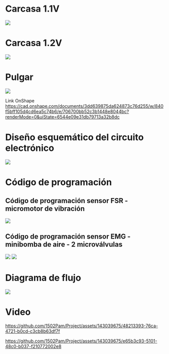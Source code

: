 <h1> Carcasa 1.1V </h1>
<image src ="https://github.com/1502Pam/Project/blob/main/Im%C3%A1genes/carcasa%201.1V.jpeg"> 
  
<h1> Carcasa 1.2V </h1>
<image src ="https://github.com/1502Pam/Project/blob/main/Im%C3%A1genes/carcasa%201.2V.jpeg"> 
  
<h1> Pulgar </h1>
<image src ="https://github.com/1502Pam/Project/blob/main/Im%C3%A1genes/pulgar.jpeg"> 

Link OnShape
https://cad.onshape.com/documents/3dd639875da624873c76d255/w/840f5bff105d4cd6ea5c74b6/e/706700bb52c3b1448e8044bc?renderMode=0&uiState=6544e09e31db79713a32b8dc


<h1> Diseño esquemático del circuito electrónico </h1> 

<image src ="https://github.com/1502Pam/Project/blob/main/Im%C3%A1genes/Esquema_electronico_actualizado.png"> 

<h1> Código de programación </h1> 

## Código de programación sensor FSR - micromotor de vibración

<image src ="https://github.com/1502Pam/Project/blob/main/Im%C3%A1genes/c%C3%B3digo_sensorFSR.jpeg"> 

## Código de programación sensor EMG - minibomba de aire - 2 microválvulas

<image src ="https://github.com/1502Pam/Project/blob/main/Im%C3%A1genes/codigo_EMG1_act.jpeg"> 
<image src ="https://github.com/1502Pam/Project/blob/main/Im%C3%A1genes/codigo_EMG2.jpeg"> 

<h1> Diagrama de flujo </h1> 
<image src ="https://github.com/1502Pam/Project/blob/cb11ef39444757008514c5fd22432613eeb8262e/Im%C3%A1genes/flowchart%20.png"> 

<h1> Video </h1> 

https://github.com/1502Pam/Project/assets/143039675/48213393-76ca-4721-b0cd-c3cb8b63df7f

https://github.com/1502Pam/Project/assets/143039675/e65b3c93-5101-48c0-b037-f210772002e8

